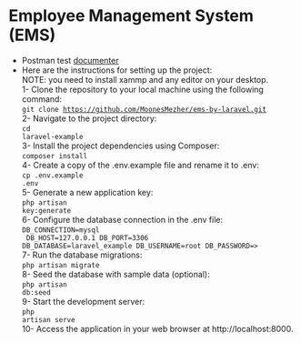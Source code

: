 # Employee Management System (EMS)

- Postman test [documenter](https://documenter.getpostman.com/view/28836077/2sA3Bt3AF3)
- Here are the instructions for setting up the project: <br/>
NOTE: you need to install xammp and any editor on your desktop.
<br>1- Clone the repository to your local machine using the following command: 
<br><code>git clone https://github.com/MoonesMezher/ems-by-laravel.git</code><br>
2- Navigate to the project directory: 
<br><code>cd laravel-example</code><br>
3- Install the project dependencies using Composer: 
<br><code>composer install</code><br>
4- Create a copy of the .env.example file and rename it to .env: 
<br><code>cp .env.example .env</code><br>
5- Generate a new application key: 
<br><code>php artisan key:generate</code><br>
6- Configure the database connection in the .env file: 
<br><code>DB_CONNECTION=mysql<br>
        DB_HOST=127.0.0.1
        DB_PORT=3306
        DB_DATABASE=laravel_example
        DB_USERNAME=root
        DB_PASSWORD=></code><br>
7- Run the database migrations: 
<br><code>php artisan migrate</code><br>
8- Seed the database with sample data (optional): 
<br><code>php artisan db:seed</code><br>
9- Start the development server: 
<br><code>php artisan serve</code><br>
10- Access the application in your web browser at http://localhost:8000. 

